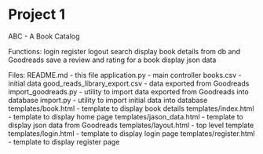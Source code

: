 # Project 1

ABC - A Book Catalog

Functions:
    login
    register
    logout
    search
    display book details from db and Goodreads
    save a review and rating for a book
    display json data


Files:
README.md - this file
application.py - main controller
books.csv - initial data
good_reads_library_export.csv - data exported from Goodreads
import_goodreads.py - utility to import data exported from Goodreads into database
import.py - utility to import initial data into database
templates/book.html - template to display book details
templates/index.html - template to display home page
templates/jason_data.html - template to display json data from Goodreads
templates/layout.html - top level template
templates/login.html - template to display login page
templates/register.html - template to display register page
